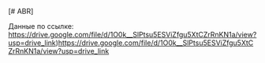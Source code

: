 [# ABR]

Данные по ссылке: 
https://drive.google.com/file/d/1O0k__SlPtsu5ESViZfgu5XtCZrRnKN1a/view?usp=drive_link)https://drive.google.com/file/d/1O0k__SlPtsu5ESViZfgu5XtCZrRnKN1a/view?usp=drive_link
